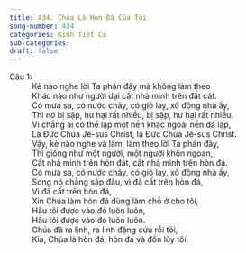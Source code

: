 ```yaml
---
title: 434. Chúa Là Hòn Đá Của Tôi
song-number: 434
categories: Kinh Tiết Ca
sub-categories: 
draft: false
---
```

<dl><dt>Câu 1:</dt><dd data-verse="1">Kẻ nào nghe lời Ta phán đây mà không làm theo <br/>Khác nào như người dại cất nhà mình trên đất cát. <br/>Có mưa sa, có nước chảy, có gió lay, xô động nhà ấy, <br/>Thì nó bị sập, hư hại rất nhiều, bị sập, hư hại rất nhiều. <br/>Vì chẳng ai có thể lập một nền khác ngoài nền đã lập, <br/>Là Đức Chúa Jê-sus Christ, là Đức Chúa Jê-sus Christ. <br/>Vậy, kẻ nào nghe và làm, làm theo lời Ta phán đây, <br/>Thì giống như một người, một người khôn ngoan, <br/>Cất nhà mình trên hòn đát, cất nhà mình trên hòn đá. <br/>Có mưa sa, có nước chảy, có gió lay, xô động nhà ấy, <br/>Song nó chẳng sập đâu, vì đã cất trên hòn đá, <br/>Vì đã cất trên hòn đá, <br/>Xin Chúa làm hòn đá dùng làm chỗ ở cho tôi, <br/>Hầu tôi được vào đó luôn luôn, <br/>Hầu tôi được vào đó luôn luôn. <br/>Chúa đã ra lịnh, ra lịnh đặng cứu rỗi tôi, <br/>Kìa, Chúa là hòn đá, hòn đá và đồn lũy tôi. </dd></dl>